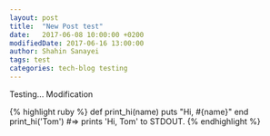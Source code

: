 ```yaml
---
layout: post
title:  "New Post test"
date:   2017-06-08 10:00:00 +0200
modifiedDate: 2017-06-16 13:00:00
author: Shahin Sanayei
tags: test
categories: tech-blog testing
---
```

Testing...
Modification

{% highlight ruby %}
def print_hi(name)
  puts "Hi, #{name}"
end
print_hi('Tom')
#=> prints 'Hi, Tom' to STDOUT.
{% endhighlight %}
